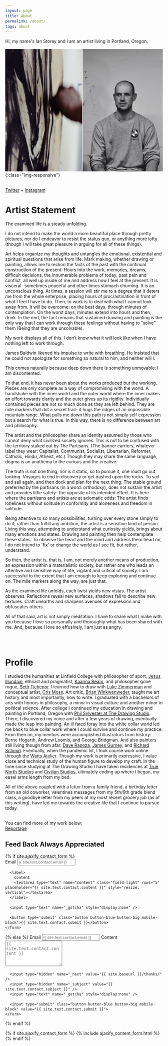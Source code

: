 ```yaml
---
layout: page
title: About
permalink: /about/
tags: about
---
```


Hi, my name's Ian Storey and I am an artist living in Portland, Oregon.
<br>
<br>
![PDX](/images/aboutphoto.jpeg){:class="img-responsive"}

<br>
<a href="https://twitter.com/k_gruesome" target="_blank">Twitter</a> + <a href="https://www.instagram.com/i.m.storey/" target="_blank">Instagram</a>
<br>

<!--
I lead <a href="https://www.twitch.tv/tigersharksstudygroup">a daily drawing study group</a>, Monday through Friday from 8am to 10am. The goal with this group is to dedicate two hours a day to studying the fundamentals (like anatomy, perspective, and color) and ultimately, improving. -->

<!-- <a href="{{ site.baseurl }}/cv">CV</a> -->
<!--<a href="{{ site.baseurl }}/category/fiction">Fiction</a>
<br>
<a href="{{ site.baseurl }}/category/criticism">Criticism</a>
<br>
<a href="{{ site.baseurl }}/category/nonfiction">Nonfiction</a>
<br>
<a href="{{ site.baseurl }}/category/nonfiction">Technology</a>
<br>
<a href="{{ site.baseurl }}/category/nonfiction">Food</a>
<br>
<a href="{{ site.baseurl }}/category/nonfiction">Events</a>
<br>
<a href="{{ site.baseurl }}/category/nonfiction">Essays</a>
<br>
<a href="{{ site.baseurl }}/category/nonfiction">Opinion</a>
<br> -->


<h1>Artist Statement</h1>

The examined life is a steady unfolding.

I do not intend to make the world a more beautiful place through pretty pictures, nor do I endeavor to resist the status quo, or anything more lofty (though I will take great pleasure in arguing for all of these things).

Art helps organize my thoughts and untangles the emotional, existential and spiritual questions that arise from life.  Mark making, whether drawing or painting, allows me to reckon the facts of the past with the continual construction of the present. Hours into the work, memories, dreams, difficult decisions, the innumerable problems of today, past pain and conflict, all well up inside of me and address how I feel at the present. It is visceral- sometimes peaceful and other times stomach churning. It is an unconscious thing. At times, a session will stir me to a degree that it deters me from the whole enterprise, placing hours of procrastination in front of what I feel I have to do. Then, to work is to deal with what I cannot look away from. It will be overcome: on the best days, through minutes of contemplation. On the worst days, minutes extend into hours and then, drink. In the end, the fact remains that sustained drawing and painting is the only way that I can work through these feelings without having to “solve” them (Being that they are unsolvable).

My work displays all of this. I don’t know what it will look like when I have nothing left to work through.

James Baldwin likened his impulse to write with breathing. He insisted that he could not apologize for something so natural to him, and neither will I.

This comes naturally because deep down there is something unmovable: I am discontented.

To that end, it has never been about the works produced but the working. Pieces are only complete as a way of compromising with the world.  A handshake with the inner world and the outer world where the inner makes an effort towards clarity and the outer gives up its rigidity. Individually contained pieces are not so much done as they are left behind. They are mile markers that dot a secret trail- it hugs the ridges of an impossible mountain range. What pulls me down this path is not simply self expression but a search for what is true.  In this way, there is no difference between art and philosophy.

The artist and the philosopher share an identity assumed by those who cannot deny what civilized society ignores. This is not to be confused with the territory staked out by The Partisans. (The banner carriers, whatever label they wear: Capitalist, Communist, Socialist, Libertarian, Reformer, Catholic, Hindu, Atheist, etc.) Though they may share the same language, dogma is an anathema to the curious and the creative.  

The truth is not one thing, nor is it static, so to pursue it, one must go out looking.    Voyages to end in discovery or get dashed upon the rocks. To sail and sail again, and then dock and plan for the next thing.  The stable ground preferred by the partisans (in a word: orthodoxy), does not sustain the artist and provides little safety- the opposite of its intended effect. It is here where the partisans and artists are at axiomatic odds: The artist finds loneliness without solitude in conformity and aloneness and freedom in solitude.

Being attentive to so many possibilities, turning over every stone simply to do it, rather than fulfill any ambition, the artist is a sensitive kind of person. Living this way, attempting to understand what curiosity yields, brings about many emotions and states. Drawing and painting then help contemplate these states. To observe the heart and the mind and address them head on, I do not intend to 'fix' or change the world as I see fit, but rather, understand.  

So then, the artist is, that is, I am, not merely another means of production, an expression within a materialistic society, but rather one who leads an attentive and sensitive way of life, vigilant and critical of society.  I am successful to the extent that I am enough to keep exploring and continue on. The mile markers along the way, are just that.

As the examined life unfolds, each twist yields new vistas.  The artist observes. Reflections reveal new surfaces, shadows fall to describe new textures. Craft unearths and sharpens avenues of expression and obfuscates others.

All of that said, art is not simply meditation. I have to share what I make with you because I love so personally and thoroughly what has been shared with me.  And, because I love so effusively, I am just as angry.

<br>
<br>
<h1>Profile</h1>
I studied the humanities at Linfield College with philosopher of sport, <a href="https://www.linfield.edu/faculty/jilunda.html">Jesus Illundain</a>, ethicist and pragmatist, <a href="https://www.linfield.edu/faculty/kbeam.html">Kaarina Beam</a>, and philosopher gone rogue, <a href="https://www.youtube.com/user/sethtichenor">Seth Tichenor</a>. I learned how to draw with <a href="https://willamette.edu/arts-sciences/arts/exhibitions/rogers/zimmerman-gallery/index.html">Luke Zimmerman</a> and conceptual artist, <a href="https://whitebox.uoregon.edu/team/">Cris Moss</a>.  Art critic, <a href="https://www.linfield.edu/faculty/bwinken.html">Brian Winkwenweder</a>, taught me art history and most importantly, how to write.  I graduated with a bachelors of arts with honors in philosophy, a minor in visual culture and another minor in political science.
After college I continued my education in drawing and painting in Portland, Oregon with <a href="https://thedrawingstudio.wildapricot.org/">Phil Sylvester at The Drawing Studio</a>. There, I discovered my voice and after a few years of drawing, eventually made the leap into painting.
An ill fated foray into the white collar world led me back to blue collar work where I could survive and continue my practice. From then on, my mentors were accomplished illustrators from history: Berne Hogarth, Andrew Loomis, and George Bridgman. And also painters still living though from afar: <a href="https://daverapoza.carbonmade.com/">Dave Rapoza</a>, <a href="https://jamesgurney.com/">James Gurney</a>, and <a href="https://www.richardschmid.com/">Richard Schmid</a>. Eventually, when the pandemic hit, I took course work online through the <a href="https://www.wattsatelier.com/">Watts Atelier</a>. Though my work is primarily expressive, I value close and technical study of the human figure to develop my craft.
In the time since studying at The Drawing Studio I have taken residences at <a href="https://www.truenorthstudios.org/">True North Studios</a> and <a href="https://www.civilianstudiospdx.com/">Civilian Studios</a>, ultimately ending up where I began, my easel arms length from my bed.

 All of the above coupled with a letter from a family friend, a birthday letter from an old coworker, valentines messages from my 5th/6th grade blend class, a goodbye letter from my peers at my most recent grocery job (as of this writing), have led me towards the creative life that I continue to pursue today.

<br>
You can find more of my work below:
<br>
<a href="{{ site.baseurl }}/reportage">Reportage</a>
<br>
<!--<br>
<a class="gruesome" href="http://kidgruesome.art" target="_blank">Stay Gruesome</a>-->

<h2> Feed Back Always Appreciated </h2>
<div class="py2">
  {% if site.ajaxify_contact_form %}
    <form class="form-stacked">
      <label>
        Email
        <input type="text" name="email" class="field-light" placeholder="{{ site.text.contact.email }}">
      </label>

      <label>
        Content
        <textarea type="text" name="content" class="field-light" rows="5" placeholder="{{ site.text.contact.content }}" style="resize: vertical"></textarea>
      </label>

      <input type="text" name="_gotcha" style="display:none" />

      <button type='submit' class="button button-blue button-big mobile-block">{{ site.text.contact.submit }}</button>
    </form>
  {% else %}
    <form action="https://formspree.io/{{ site.email }}" method="POST" class="form-stacked">
      <label>
        Email
        <input type="text" name="email" class="field-light" placeholder="{{ site.text.contact.email }}">
      </label>
      <label>
        Content
        <textarea type="text" name="content" class="field-light" rows="5" placeholder="{{ site.text.contact.content }}" style="resize: vertical"></textarea>
      </label>

      <input type="hidden" name="_next" value="{{ site.baseurl }}/thanks/" />
      <input type="hidden" name="_subject" value="{{ site.text.contact.subject }}" />
      <input type="text" name="_gotcha" style="display:none" />

      <input type="submit" class="button button-blue button-big mobile-block" value="{{ site.text.contact.submit }}">
    </form>
  {% endif %}
</div>

{% if site.ajaxify_contact_form %}
  {% include ajaxify_content_form.html %}
{% endif %}
